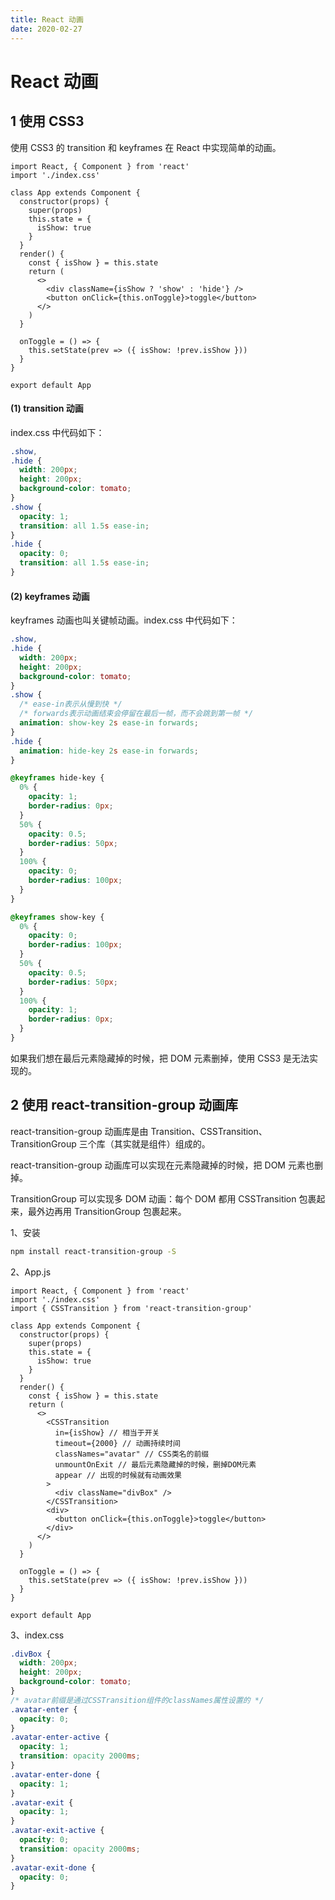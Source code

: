 ```yaml
---
title: React 动画
date: 2020-02-27
---
```


# React 动画

## 1 使用 CSS3

使用 CSS3 的 transition 和 keyframes 在 React 中实现简单的动画。

```react
import React, { Component } from 'react'
import './index.css'

class App extends Component {
  constructor(props) {
    super(props)
    this.state = {
      isShow: true
    }
  }
  render() {
    const { isShow } = this.state
    return (
      <>
        <div className={isShow ? 'show' : 'hide'} />
        <button onClick={this.onToggle}>toggle</button>
      </>
    )
  }

  onToggle = () => {
    this.setState(prev => ({ isShow: !prev.isShow }))
  }
}

export default App
```

#### (1) transition 动画

index.css 中代码如下：

```css
.show,
.hide {
  width: 200px;
  height: 200px;
  background-color: tomato;
}
.show {
  opacity: 1;
  transition: all 1.5s ease-in;
}
.hide {
  opacity: 0;
  transition: all 1.5s ease-in;
}
```

#### (2) keyframes 动画

keyframes 动画也叫关键帧动画。index.css 中代码如下：

```css
.show,
.hide {
  width: 200px;
  height: 200px;
  background-color: tomato;
}
.show {
  /* ease-in表示从慢到快 */
  /* forwards表示动画结束会停留在最后一帧，而不会跳到第一帧 */
  animation: show-key 2s ease-in forwards;
}
.hide {
  animation: hide-key 2s ease-in forwards;
}

@keyframes hide-key {
  0% {
    opacity: 1;
    border-radius: 0px;
  }
  50% {
    opacity: 0.5;
    border-radius: 50px;
  }
  100% {
    opacity: 0;
    border-radius: 100px;
  }
}

@keyframes show-key {
  0% {
    opacity: 0;
    border-radius: 100px;
  }
  50% {
    opacity: 0.5;
    border-radius: 50px;
  }
  100% {
    opacity: 1;
    border-radius: 0px;
  }
}
```

如果我们想在最后元素隐藏掉的时候，把 DOM 元素删掉，使用 CSS3 是无法实现的。

## 2 使用 react-transition-group 动画库

react-transition-group 动画库是由 Transition、CSSTransition、TransitionGroup 三个库（其实就是组件）组成的。

react-transition-group 动画库可以实现在元素隐藏掉的时候，把 DOM 元素也删掉。

TransitionGroup 可以实现多 DOM 动画：每个 DOM 都用 CSSTransition 包裹起来，最外边再用 TransitionGroup 包裹起来。

1、安装

```bash
npm install react-transition-group -S
```

2、App.js

```react
import React, { Component } from 'react'
import './index.css'
import { CSSTransition } from 'react-transition-group'

class App extends Component {
  constructor(props) {
    super(props)
    this.state = {
      isShow: true
    }
  }
  render() {
    const { isShow } = this.state
    return (
      <>
        <CSSTransition
          in={isShow} // 相当于开关
          timeout={2000} // 动画持续时间
          classNames="avatar" // CSS类名的前缀
          unmountOnExit // 最后元素隐藏掉的时候，删掉DOM元素
          appear // 出现的时候就有动画效果
        >
          <div className="divBox" />
        </CSSTransition>
        <div>
          <button onClick={this.onToggle}>toggle</button>
        </div>
      </>
    )
  }

  onToggle = () => {
    this.setState(prev => ({ isShow: !prev.isShow }))
  }
}

export default App
```

3、index.css

```css
.divBox {
  width: 200px;
  height: 200px;
  background-color: tomato;
}
/* avatar前缀是通过CSSTransition组件的classNames属性设置的 */
.avatar-enter {
  opacity: 0;
}
.avatar-enter-active {
  opacity: 1;
  transition: opacity 2000ms;
}
.avatar-enter-done {
  opacity: 1;
}
.avatar-exit {
  opacity: 1;
}
.avatar-exit-active {
  opacity: 0;
  transition: opacity 2000ms;
}
.avatar-exit-done {
  opacity: 0;
}
```
